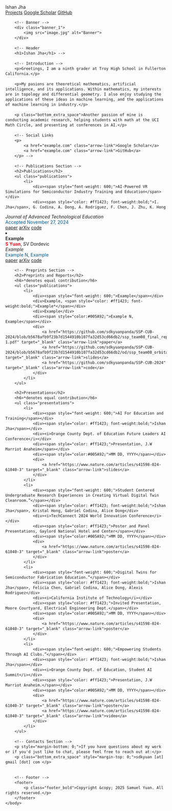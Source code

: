 <!DOCTYPE html>
<html lang="en">
    <head>
        <link rel="stylesheet" href="styles.css">
        <title>Ishan Jha</title>
    </head>
    <body>
        <!-- Navigation Bar -->
        <nav class="navbar">
            <div class="navbar-content">
                <a href="index.html" class="nav-title" style="text-decoration: none;">Ishan Jha</a>
                <div class="nav-links">
                    <a href="projects.html" class="nav-link">Projects</a>
                    <!-- <a href="https://github.com/Ishanyjha/ishanyjha.github.io/blob/main/snip.JPG?raw=true" target="_blank" class="nav-link">CV</a> -->
                    <a href="example.com" target="_blank" class="nav-link">Google Scholar</a>
                    <a href="example.com" target="_blank" class="nav-link">GitHub</a>
                </div>
            </div>
        </nav>

        <!-- Banner -->
        <div class="banner_1">
            <img src="image.jpg" alt="Banner">
        </div>

        <!-- Header
        <h1>Ishan Jha</h1> -->

        <!-- Introduction -->
        <p>Greetings, I am a ninth grader at Troy High School in Fullerton California.</p>

        <p>My pasions are theoretical mathematics, artificial intelligence, and its applications. Within mathematics, my interests are in topology and differential geometry. I also enjoy studying the applications of these ideas in machine learning, and the applications of machine learning in industry.</p>

        <p class="bottom_extra_space">Another passion of mine is conducting academic research, helping students with math at the UCI Math Circle, and presenting at conferences in AI.</p>

        <!-- Social Links
        <p>
            <a href="example.com" class="arrow-link">Google Scholar</a>
            <a href="example.com" class="arrow-link">GitHub</a>
        </p> -->

        <!-- Publications Section -->
        <h2>Publications</h2>
        <ul class="publications">
            <li>
                <div><span style="font-weight: 600;">AI-Powered VR Simulations for Semiconductor Industry Training and Education</span></div>
                <div><span style="color: #ff1423; font-weight:bold;">I. Jha</span>, G. Codina, A. Dong, A. Rodriguez, F. Chen, J. Zhu, K. Hong 
</div>
                <div><i>Journal of Advanced Technological Education</i></div>
                <div><span style="color:#005A92;">Accepted November 27, 2024</span></div>
                <div>
                    <a href="https://www.nature.com/articles/s41598-024-61040-3" target="_blank" class="arrow-link">paper</a>
                    <a href="https://arxiv.org/abs/2402.00198" target="_blank" class="arrow-link">arXiv</a>
                    <a href="https://github.com/sdkyuanpanda/SuperDiff" target="_blank" class="arrow-link">code</a>
                </div>
            </li>
            <li>
                <div><span style="font-weight: 600;">Example</span></div>
                <div><span style="color: #ff1423; font-weight:bold;">S Yuan</span>, SV Dordevic</div>
                <div><i>Example</i></div>
                <div><span style="color:#005A92;">Example N, Example</span></div>
                <div>
                    <a href="https://www.nature.com/articles/s41598-024-61040-3" target="_blank" class="arrow-link">paper</a>
                    <a href="https://arxiv.org/abs/2402.00198" target="_blank" class="arrow-link">arXiv</a>
                    <a href="https://github.com/sdkyuanpanda/SuperDiff" target="_blank" class="arrow-link">code</a>
                </div>
            </li>
        </ul>

        <!-- Preprints Section -->
        <h2>Preprints and Reports</h2>
        <h6>*denotes equal contribution</h6>
        <ul class="publications">
            <li>
                <div><span style="font-weight: 600;">Example</span></div>
                <div>Example, <span style="color: #ff1423; font-weight:bold;">Example*</span></div>
                <div>Example</div>
                <div><span style="color:#005A92;">Example N, Example</span></div>
                <div>
                    <a href="https://github.com/sdkyuanpanda/SSP-CUB-2024/blob/b5678afb9f23b7d1544910b107fa32d53cd66db2/ssp_team08_final_report-1.pdf" target="_blank" class="arrow-link">paper</a>
                    <a href="https://github.com/sdkyuanpanda/SSP-CUB-2024/blob/b5678afb9f23b7d1544910b107fa32d53cd66db2/od/ssp_team08_orbital_integration_project_slides.pdf" target="_blank" class="arrow-link">slides</a>
                    <a href="https://github.com/sdkyuanpanda/SSP-CUB-2024" target="_blank" class="arrow-link">code</a>
                </div>
            </li>
        </ul>

  <!-- presenting Section -->
        <h2>Presentations</h2>
        <h6>*denotes equal contribution</h6>
        <ul class="presentations">
            <li>
                <div><span style="font-weight: 600;">AI For Education and Training</span></div>
                <div><span style="color: #ff1423; font-weight:bold;">Ishan Jha</span></div>
                <div><i>Orange County Dept. of Education Future Leaders AI Conference</i></div>
                <div><span style="color: #ff1423;">Presentation, J.W Marriot Anaheim</span></div>
                <div><span style="color:#005A92;">MM DD, YYYY</span></div>
                <div>
                    <a href="https://www.nature.com/articles/s41598-024-61040-3" target="_blank" class="arrow-link">slides</a>
                </div>
            </li>
            <li>
                <div><span style="font-weight: 600;">Student Centered Undergraduate Research Experiences in Creating Virtual Digital Twin Cleanroom.”</span></div>
                <div><span style="color: #ff1423; font-weight:bold;">Ishan Jha</span>, Kristal Hong, Gabriel Codina, Alice Dong</div>
                <div><i>TechConnect 2024 World Innovation Conference</i></div>
                <div><span style="color: #ff1423;">Poster and Panel Presentations, Gaylord National Hotel and Center</span></div>
                <div><span style="color:#005A92;">MM DD, YYYY</span></div>
                <div>
                    <a href="https://www.nature.com/articles/s41598-024-61040-3" target="_blank" class="arrow-link">poster</a>
                </div>
            </li>
            <li>
                <div><span style="font-weight: 600;">Digital Twins for Semiconductor Fabrication Education.”</span></div>
                <div><span style="color: #ff1423; font-weight:bold;">Ishan Jha</span>, Felicia Chen, Gabriel Codina, Alice Dong, Alexis Rodriguez</div>
                <div><i>California Institute of Technology</i></div>
                <div><span style="color: #ff1423;">Invited Presentation, Moore Courtyard, Electrical Engineering Dept.</span></div>
                <div><span style="color:#005A92;">MM DD, YYYY</span></div>
                <div>
                    <a href="https://www.nature.com/articles/s41598-024-61040-3" target="_blank" class="arrow-link">poster</a>
                </div>
            </li>
            <li>
                <div><span style="font-weight: 600;">Empowering Students Through AI Clubs.”</span></div>
                <div><span style="color: #ff1423; font-weight:bold;">Ishan Jha</span></div>
                <div><i>Orange County Dept. of Education, Student AI Summit</i></div>
                <div><span style="color: #ff1423;">Presentation, J.W Marriot Anaheim.</span></div>
                <div><span style="color:#005A92;">MM DD, YYYY</span></div>
                <div>
                    <a href="https://www.nature.com/articles/s41598-024-61040-3" target="_blank" class="arrow-link">poster</a>
                    <a href="https://www.nature.com/articles/s41598-024-61040-3" target="_blank" class="arrow-link">video</a>
                </div>
            </li>
        </ul>

        <!-- Contacts Section -->
        <p style="margin-bottom: 0;">If you have questions about my work or if you'd just like to chat, please feel free to reach out at:</p>
        <p class="bottom_extra_space" style="margin-top: 0;">sdkyuan [at] gmail [dot] com </p>


        <!-- Footer -->
        <footer>
            <p class="footer_bold">Copyright &copy; 2025 Samuel Yuan. All rights reserved.</p>
        </footer>
    </body>
</html>

